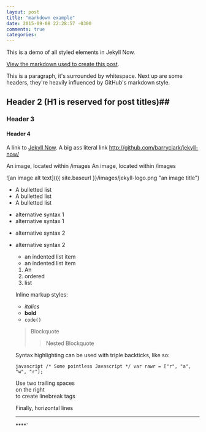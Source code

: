 ```yaml
---
layout: post
title: "markdown example"
date: 2015-09-08 22:28:57 -0300
comments: true
categories: 
---
```


This is a demo of all styled elements in Jekyll Now.

[View the markdown used to create this post](https://raw.githubusercontent.com/barryclark/www.jekyllnow.com/gh-pages/_posts/2014-6-19-Markdown-Style-Guide.md).

This is a paragraph, it's surrounded by whitespace. Next up are some headers, they're heavily influenced by GitHub's markdown style.

## Header 2 (H1 is reserved for post titles)##

### Header 3

#### Header 4

A link to [Jekyll Now](http://github.com/barryclark/jekyll-now/). A big ass literal link <http://github.com/barryclark/jekyll-now/>

An image, located within /images
An image, located within /images

![an image alt text]({{ site.baseurl }}/images/jekyll-logo.png "an image title")

* A bulletted list
* A bulletted list
* A bulletted list
- alternative syntax 1
- alternative syntax 1
+ alternative syntax 2
+ alternative syntax 2

  - an indented list item
  - an indented list item

  1. An
  2. ordered
  3. list

  Inline markup styles:

  - _italics_
  - **bold**
  - `code()`

  > Blockquote
  >> Nested Blockquote

  Syntax highlighting can be used with triple backticks, like so:

  ``javascript
  /* Some pointless Javascript */
  var rawr = ["r", "a", "w", "r"];
  ``
  
  Use two trailing spaces  
  on the right  
  to create linebreak tags  
  
  Finally, horizontal lines
  
  ----
  ****`
